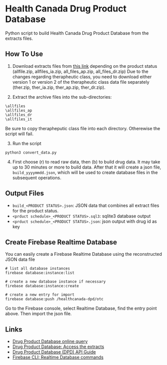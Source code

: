 # Health Canada Drug Product Database

Python script to build Health Canada Drug Product Database from the extracts
files.

## How To Use

1. Download extracts files from [this link](https://www.canada.ca/en/health-canada/services/drugs-health-products/drug-products/drug-product-database/extracts.html)
depending on the product status (allfile.zip, allfiles_ia.zip, all_files_ap.zip, all_files_dr.zip)
Due to the changes regarding therapheutic class, you need to download either
version 1 or version 2 of the therapheutic class data file separately
(ther.zip, ther_ia.zip, ther_ap.zip, ther_dr.zip).


2. Extract the archive files into the sub-directories:
```
\allfiles
\allfiles_ap
\allfiles_dr
\allfiles_it
```
Be sure to copy therapheputic class file into each directory.
Otherewise the script will fail.

3. Run the script
```
python3 convert_data.py
```
4. First choose (r) to read raw data, then (b) to build drug data.
It may take up to 30 minutes or more to build data. After that it will
create a json file, `build_yyyymmdd.json`, which will be used to create
database files in the subsequent operations.

## Output Files

* `build_<PRODUCT STATUS>.json`: JSON data that combines all extract files for the product status.
* `<prduct schedule>_<PRODUCT STATUS>.sql3`: sqlite3 database output
* `<prduct schedule>_<PRODUCT STATUS>.json`: json output with drug id as key

## Create Firebase Realtime Database

You can easily create a Firebase Realtime Database using the
reconstructed JSON data file

```
# list all database instances
firebase database:instance:list
```
```
# create a new database instance if necessary
firebase database:instance:create
```
```
# create a new entry for import
firebase database:push /healthcanada-dpd/otc
```

Go to the Firebase console, select Realtime Database,
find the entry point above. Then import the json file.




## Links
* [Drug Product Database online query](https://health-products.canada.ca/dpd-bdpp/index-eng.jsp)
* [Drug Product Database: Access the extracts](https://www.canada.ca/en/health-canada/services/drugs-health-products/drug-products/drug-product-database/extracts.html)
* [Drug Product Database (DPD) API Guide](https://health-products.canada.ca/api/documentation/dpd-documentation-en.html)
* [Firebase CLI: Realtime Database commands](https://firebase.google.com/docs/cli#rtdb-commands)
